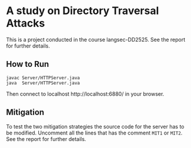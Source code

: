 # A study on Directory Traversal Attacks
This is a project conducted in the course langsec-DD2525. See the report for further details.


## How to Run
```
javac Server/HTTPServer.java
java  Server/HTTPServer.java
```
Then connect to localhost http://localhost:6880/ in your browser.



## Mitigation
To test the two mitigation strategies the source code for the server has to be modified. Uncomment all the lines that has the comment `MIT1` or `MIT2`. See the report for further details.